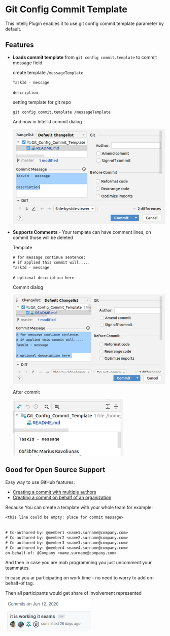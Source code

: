 # Git Config Commit Template

This Intellij Plugin enables it to use git config commit.template parameter by default.

## Features

* **Loads commit template** from `git config commit.template` to commit message field.

    create template `/messageTemplate`
    ```
    TaskId - message
       
    description    
    ```
    setting template for git repo
    ```
    git config commit.template /messageTemplate
    ```
    And now in IntelliJ commit dialog
    
    ![Commit Dialog With Loaded Template](.github/readme/commit-dialog-with-template.png)
    
* **Supports Comments** - Your template can have comment lines, on commit those will be deleted

    Template
    ```
    # for message continue sentence: 
    # if applied this commit will.....
    TaskId - message
    
    # optional description here 
    ```
  
    Commit dialog
    
    ![Commit Dialog With Comments](.github/readme/commit-dialog-with-comments.png)
    
    After commit
    
    ![Commit Message Log](.github/readme/commit-message-log.png)
    

## Good for Open Source Support

Easy way to use GitHub features:
* [Creating a commit with multiple authors](https://docs.github.com/en/github/committing-changes-to-your-project/creating-a-commit-with-multiple-authors)
* [Creating a commit on behalf of an organization](https://docs.github.com/en/github/committing-changes-to-your-project/creating-a-commit-on-behalf-of-an-organization)

Because You can create a template with your whole team for example:
```
<this line could be empty: place for commit message>


# Co-authored-by: @member1 <name1.surname@company.com>
# Co-authored-by: @member2 <name2.surname@company.com>
# Co-authored-by: @member3 <name3.surname@company.com>
# Co-authored-by: @member4 <name4.surname@company.com>
on-behalf-of: @Company <name.surname@company.com>
```

And then in case you are mob programming you just uncomment your teammates.

In case you ar participating on work time - no need to worry to add on-behalf-of tag.

Then all participants would get share of involvement represented

![Shared Participation](.github/readme/shared-participation.png)